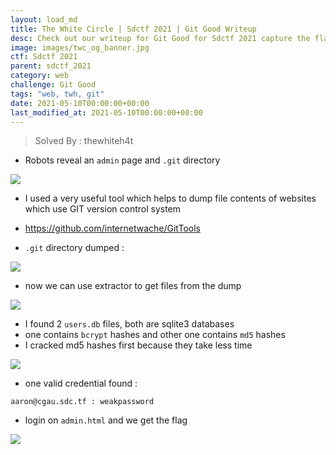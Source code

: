 ```yaml
---
layout: load_md
title: The White Circle | Sdctf 2021 | Git Good Writeup
desc: Check out our writeup for Git Good for Sdctf 2021 capture the flag competition.
image: images/twc_og_banner.jpg
ctf: Sdctf 2021
parent: sdctf_2021
category: web
challenge: Git Good
tags: "web, twh, git"
date: 2021-05-10T00:00:00+00:00
last_modified_at: 2021-05-10T00:00:00+00:00
---
```



> Solved By : thewhiteh4t

* Robots reveal an `admin` page and `.git` directory

![](https://i.imgur.com/vORc05a.png)

* I used a very useful tool which helps to dump file contents of websites which use GIT version control system
* https://github.com/internetwache/GitTools

* `.git` directory dumped :

![](https://i.imgur.com/zfQ1jga.png)

* now we can use extractor to get files from the dump

![](https://i.imgur.com/0gRaxDM.png)

* I found 2 `users.db` files, both are sqlite3 databases
* one contains `bcrypt` hashes and other one contains `md5` hashes
* I cracked md5 hashes first because they take less time

![](https://i.imgur.com/RRJlEIX.png)

* one valid credential found :

```
aaron@cgau.sdc.tf : weakpassword
```

* login on `admin.html` and we get the flag

![](https://i.imgur.com/VIC6bxW.png)
